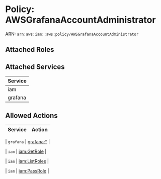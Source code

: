 # Policy: AWSGrafanaAccountAdministrator

ARN: `arn:aws:iam::aws:policy/AWSGrafanaAccountAdministrator`

## Attached Roles

## Attached Services

| Service |
|---------|
| iam |
| grafana |

## Allowed Actions

| Service | Action |
|:-------:|--------|

| `grafana` | [grafana:*](../actions.md#grafana:all) |

| `iam` | [iam:GetRole](../actions.md#iam:getrole) |

| `iam` | [iam:ListRoles](../actions.md#iam:listroles) |

| `iam` | [iam:PassRole](../actions.md#iam:passrole) |

